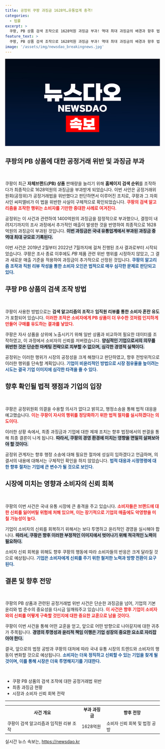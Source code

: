 ```yaml
---
title: 공정위 쿠팡 과징금 1628억…유통업계 충격!
categories:
  - 법률
excerpt: >
  쿠팡, PB 상품 검색 조작으로 1628억원 과징금 부과! 역대 최대 과징금의 배경과 향후 법정 공방이 궁금하다면 클릭하세요!
feature_text: >
  쿠팡, PB 상품 검색 조작으로 1628억원 과징금 부과! 역대 최대 과징금의 배경과 향후 법정 공방이 궁금하다면 클릭하세요!
image: '/assets/img/newsdao_breakingnews.jpg'
---
```


<p><img src="/assets/img/newsdao_breakingnews.jpg" alt="pcversion 속보" /></p>

<h2 data-ke-size="size26">쿠팡의 PB 상품에 대한 공정거래 위반 및 과징금 부과</h2>

<p data-ke-size="size16">&nbsp;</p>

<p>쿠팡이 최근 <strong>자체브랜드(PB) 상품</strong> 판매량을 늘리기 위해 <strong>홈페이지 검색 순위</strong>를 조작하다가 최종적으로 1628억원의 과징금을 부과받게 되었습니다. 이번 사안은 공정거래위원회(공정위)가 공정거래법을 위반했다고 판단하면서 이루어진 조치로, 쿠팡과 그 자회사인 씨피엘비가 이 법을 위반한 사실이 구체적으로 확인되었습니다. <b><span style="color: #ee2323;">쿠팡의 검색 알고리즘을 조작한 행위는 소비자를 기만한 중대한 사례로 여겨진다.</span></b> </p>

<p>공정위는 이 사건과 관련하여 1400억원의 과징금을 잠정적으로 부과했으나, 결정이 내려지기까지의 조사 과정에서 추가적인 매출이 발생한 것을 반영하여 최종적으로 1628억원의 과징금이 부과된 것입니다. <b><span style="background-color: #21538527;">이번 과징금은 국내 유통업계에서 부과된 과징금 중 역대 최대 규모로 기록된다.</span></b> </p>

<p>이번 사건은 2019년 2월부터 2022년 7월까지에 걸쳐 진행된 조사 결과로부터 시작되었습니다. 쿠팡은 조사 종료 이후에도 𝑃𝐵 제품 관련 위반 행위를 시정하지 않았고, 그 결과 새로운 매출 기준을 적용하여 과징금이 추가적으로 산정된 것입니다. <b><span style="color: #1a5490;">쿠팡의 알고리즘 조작과 직원 리뷰 작성을 통한 소비자 오인은 법적으로 매우 심각한 문제로 판단되고 있다.</span></b> </p>

<h2 data-ke-size="size26">쿠팡 PB 상품의 검색 조작 방법</h2>

<p data-ke-size="size16">&nbsp;</p>

<p>쿠팡이 사용한 방법으로는 <strong>검색 알고리즘의 조작</strong>과 <strong>임직원 리뷰를 통한 소비자 혼란 유도</strong>가 포함되어 있습니다. <b><span style="color: #ee2323;">이러한 조작은 소비자에게 PB 상품이 더 우수한 것처럼 인지하게 만들어 구매를 유도하는 결과를 낳았다.</span></b> </p>

<p>쿠팡은 자사 상품을 상위에 노출시키기 위해 일반 상품과 비교하여 필요한 데이터를 조작하였고, 이 과정에서 소비자의 신뢰를 저버렸습니다. <b><span style="background-color: #21538527;">양심적인 기업으로서의 의무를 위반한 것은 단순한 마케팅 전략으로 치부할 수 없으며, 심각한 경영적 실책이다.</span></b> </p>

<p>공정위는 이러한 행위가 시장의 공정성을 크게 해쳤다고 판단하였고, 향후 전방위적으로 이러한 행위를 단속할 계획입니다. <b><span style="color: #1a5490;">기업이 비윤리적인 방법으로 시장 점유율을 높이려는 시도는 결국 기업 이미지에 심각한 타격을 줄 수 있다.</span></b> </p>

<h2 data-ke-size="size26">향후 확인될 법적 쟁점과 기업의 입장</h2>

<p data-ke-size="size16">&nbsp;</p>

<p>쿠팡은 공정위원회 의결을 수용할 의사가 없다고 밝히고, 행정소송을 통해 법적 대응을 예고했습니다. <b><span style="color: #ee2323;">이는 쿠팡이 자사의 행위를 정당화하기 위한 법적 절차를 실시하겠다는 의도이다.</span></b> </p>

<p>이러한 상황 속에서, 최종 과징금과 기업에 대한 제재 조치는 향후 법정에서의 판결을 통해 최종 결론이 나게 됩니다. <b><span style="background-color: #21538527;">따라서, 쿠팡의 경영 환경에 미치는 영향을 면밀히 살펴보아야 할 것이다.</span></b> </p>

<p>공정위 관계자는 향후 행정 소송에 대해 필요한 절차에 성실히 임하겠다고 언급하며, 의결서의 내용에 대해서는 구체적인 확인을 하지 않았습니다. <b><span style="color: #1a5490;">법적 대응과 시정명령에 대한 향후 절차는 기업에 큰 변수가 될 것으로 보인다.</span></b> </p>

<h2 data-ke-size="size26">시장에 미치는 영향과 소비자의 신뢰 회복</h2>

<p data-ke-size="size16">&nbsp;</p>

<p>쿠팡의 이번 사건은 국내 유통 시장에 큰 충격을 주고 있습니다. <b><span style="color: #ee2323;">소비자들은 브랜드에 대한 신뢰를 잃어버릴 위험에 처해 있으며, 이는 장기적으로 기업의 매출에도 악영향을 미칠 가능성이 높다.</span></b> </p>

<p>기업이 소비자의 신뢰를 회복하기 위해서는 보다 투명하고 윤리적인 경영을 실시해야 합니다. <b><span style="background-color: #21538527;">따라서, 쿠팡은 향후 이러한 부정적인 이미지에서 벗어나기 위해 적극적인 노력이 필요하다.</span></b> </p>

<p>소비자 신뢰 회복을 위해도 향후 쿠팡의 행동에 따라 소비자들의 반응은 크게 달라질 것으로 예상됩니다. <b><span style="color: #1a5490;">기업은 소비자에게 신뢰를 주기 위한 철저한 노력과 방향 전환이 요구된다.</span></b> </p>

<h2 data-ke-size="size26">결론 및 향후 전망</h2>

<p data-ke-size="size16">&nbsp;</p>

<p>쿠팡의 PB 상품과 관련된 공정거래법 위반 사건은 단순한 과징금을 넘어, 기업의 기본 윤리와 법 준수의 중요성을 다시금 일깨워주고 있습니다. <b><span style="color: #ee2323;">이 사건은 향후 기업이 소비자와의 신뢰를 어떻게 구축할 것인지에 대한 중요한 교훈으로 남을 것이다.</span></b> </p>

<p>쿠팡이 이번 사건을 통해 어떤 교훈을 얻고, 앞으로 어떤 방향으로 나아갈지에 대한 귀추가 주목됩니다. <b><span style="background-color: #21538527;">경영의 투명성과 윤리적 책임 이행은 기업 성장의 중요한 요소로 자리잡아야 한다.</span></b> </p>

<p>결국, 앞으로의 법정 공방과 쿠팡의 대처에 따라 국내 유통 시장의 트렌드와 소비자의 행동이 변화할 것으로 예상됩니다. <b><span style="color: #1a5490;">소비자는 더욱 정직하고 신뢰할 수 있는 기업을 찾게 될 것이며, 이를 통해 시장은 더욱 투명해지기를 기대한다.</span></b> </p>

<p data-ke-size="size16">&nbsp;</p>

<ul>
    <li>쿠팡 PB 상품의 검색 조작에 대한 공정거래법 위반</li>
    <li>최종 과징금 현황</li>
    <li>시장과 소비자 신뢰 회복 전략</li>
</ul>

<hr>

<table style="width: 100%; border-collapse: collapse;">
    <tr>
        <td style="text-align: center; height: 17px;"><b>사건 개요</b></td>
        <td style="text-align: center; height: 17px;"><b>부과 과징금</b></td>
        <td style="text-align: center; height: 17px;"><b>향후 전망</b></td>
    </tr>
    <tr>
        <td>쿠팡이 검색 알고리즘과 임직원 리뷰 조작</td>
        <td>1628억원</td>
        <td>소비자 신뢰 회복 및 법정 공방</td>
    </tr>
</table>
실시간 뉴스 속보는, <a href="https://newsdao.kr" rel="dofollow">https://newsdao.kr</a>


